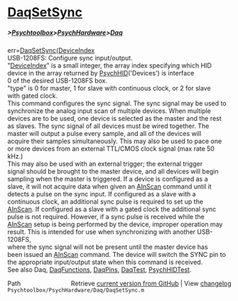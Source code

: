 # [DaqSetSync](DaqSetSync)
##### >[Psychtoolbox](Psychtoolbox)>[PsychHardware](PsychHardware)>[Daq](Daq)

err=[DaqSetSync](DaqSetSync)[(DeviceIndex]((DeviceIndex),type)  
USB-1208FS: Configure sync input/output.   
"[DeviceIndex](DeviceIndex)" is a small integer, the array index specifying which HID  
        device in the array returned by [PsychHID](PsychHID)('Devices') is interface  
        0 of the desired USB-1208FS box.  
"type" is 0 for master, 1 for slave with continuous clock, or 2 for slave  
        with gated clock.   
This command configures the sync signal.  The sync signal may be used to  
synchronize the analog input scan of multiple devices.  When multiple  
devices are to be used, one device is selected as the master and the rest  
as slaves.  The sync signal of all devices must be wired together.  The  
master will output a pulse every sample, and all of the devices will  
acquire their samples simultaneously. This may also be used to pace one  
or more devices from an external TTL/CMOS clock signal (max rate 50 kHz.)  
This may also be used with an external trigger; the external trigger  
signal should be brought to the master device, and all devices will begin  
sampling when the master is triggered. If a device is configured as a  
slave, it will not acquire data when given an [AInScan](AInScan) command until it  
detects a pulse on the sync input. If configured as a slave with a  
continuous clock, an additional sync pulse is required to set up the  
[AInScan](AInScan).  If configured as a slave with a gated clock the additional sync  
pulse is not required.  However, if a sync pulse is received while the  
[AInScan](AInScan) setup is being performed by the device, improper operation may  
result.  This is intended for use when synchronizing with another USB-1208FS,  
where the sync signal will not be present until the master device has  
been issued an [AInScan](AInScan) command. The device will switch the SYNC pin to  
the appropriate input/output state when this command is received.  
See also Daq, [DaqFunctions](DaqFunctions), [DaqPins](DaqPins), [DaqTest](DaqTest), [PsychHIDTest](PsychHIDTest).  




<div class="code_header" style="text-align:right;">
  <span style="float:left;">Path&nbsp;&nbsp;</span> <span class="counter">Retrieve <a href=
  "https://raw.github.com/Psychtoolbox-3/Psychtoolbox-3/beta/Psychtoolbox/PsychHardware/Daq/DaqSetSync.m">current version from GitHub</a> | View <a href=
  "https://github.com/Psychtoolbox-3/Psychtoolbox-3/commits/beta/Psychtoolbox/PsychHardware/Daq/DaqSetSync.m">changelog</a></span>
</div>
<div class="code">
  <code>Psychtoolbox/PsychHardware/Daq/DaqSetSync.m</code>
</div>

